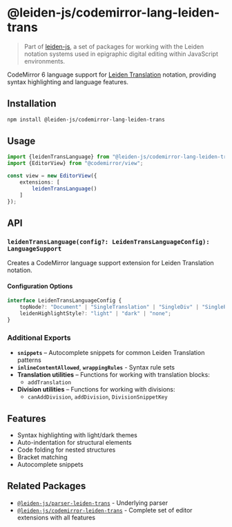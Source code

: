 # @leiden-js/codemirror-lang-leiden-trans

> Part of [leiden-js](https://github.com/cceh/leiden-js), a set of packages for working with the Leiden notation systems
> used in epigraphic digital editing within JavaScript environments.

CodeMirror 6 language support for [Leiden Translation](https://papyri.info/docs/leiden_plus_translation) notation,
providing syntax highlighting and language features.

## Installation

```bash
npm install @leiden-js/codemirror-lang-leiden-trans
```

## Usage

```typescript
import {leidenTransLanguage} from "@leiden-js/codemirror-lang-leiden-trans";
import {EditorView} from "@codemirror/view";

const view = new EditorView({
    extensions: [
        leidenTransLanguage()
    ]
});
```

## API

### `leidenTransLanguage(config?: LeidenTransLanguageConfig): LanguageSupport`

Creates a CodeMirror language support extension for Leiden Translation notation.

#### Configuration Options

```typescript
interface LeidenTransLanguageConfig {
    topNode?: "Document" | "SingleTranslation" | "SingleDiv" | "SingleP" | "BlockContent" | "InlineContent";
    leidenHighlightStyle?: "light" | "dark" | "none";
}
```

### Additional Exports

- **`snippets`** – Autocomplete snippets for common Leiden Translation patterns
- **`inlineContentAllowed`**, **`wrappingRules`** - Syntax rule sets
- **Translation utilities** – Functions for working with translation blocks:
    - `addTranslation`
- **Division utilities** – Functions for working with divisions:
    - `canAddDivision`, `addDivision`, `DivisionSnippetKey`

## Features

- Syntax highlighting with light/dark themes
- Auto-indentation for structural elements
- Code folding for nested structures
- Bracket matching
- Autocomplete snippets

## Related Packages

- [`@leiden-js/parser-leiden-trans`](https://github.com/cceh/leiden-js/tree/main/packages/parser-leiden-trans) - Underlying parser
- [`@leiden-js/codemirror-leiden-trans`](https://github.com/cceh/leiden-js/tree/main/packages/codemirror-leiden-trans) - Complete set of editor extensions with all features